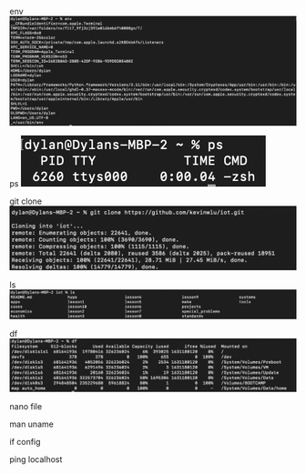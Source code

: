 env
![env pic](https://github.com/dylanram1357/ENGR-322/blob/66fca489569041aea7da596d2debc0536565b4ca/Lab%232%20env.png)

ps
![](https://github.com/dylanram1357/ENGR-322/blob/7e058a024f27953b253f64c49d933fc2f45e6e52/Lab%232%20ps.png)

git clone
![](https://github.com/dylanram1357/ENGR-322/blob/b00ad4d7eaccd20eefe9ce826591d31d53420b9f/Lab%232%20git%20clone.png)

ls
![](https://github.com/dylanram1357/ENGR-322/blob/a39336179715c327a21c75f165cb4ca3688cae7a/Lab%232%20ls.png)

df
![](https://github.com/dylanram1357/ENGR-322/blob/75e4ce81d85cabf41ac013ce4d6a6400507488b1/Lab%232%20df.png)

nano file
![]()

man uname
![]()

if config
![]()

ping localhost
![]()

